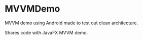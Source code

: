 # MVVMDemo

MVVM demo using Android made to test out clean architecture.

Shares code with JavaFX MVVM demo.
